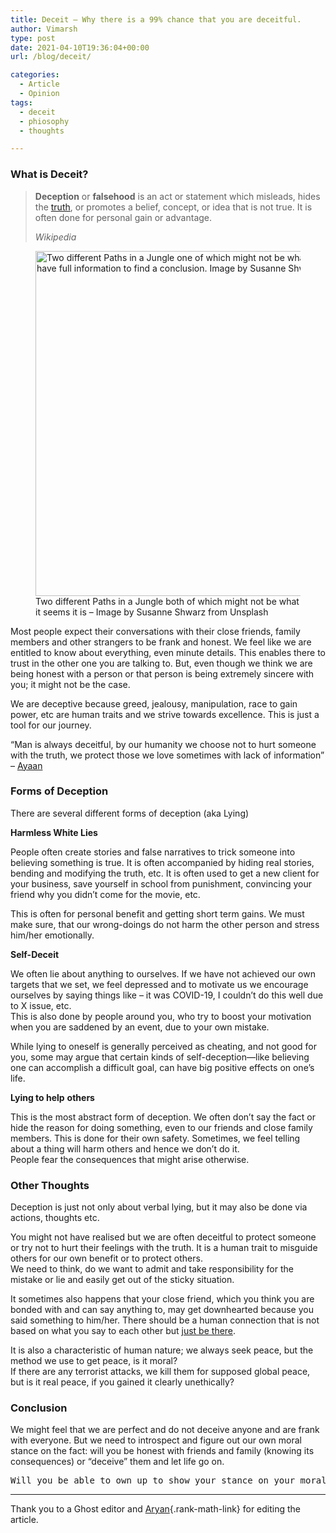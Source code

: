```yaml
---
title: Deceit – Why there is a 99% chance that you are deceitful.
author: Vimarsh
type: post
date: 2021-04-10T19:36:04+00:00
url: /blog/deceit/

categories:
  - Article
  - Opinion
tags:
  - deceit
  - phiosophy
  - thoughts

---
```

### What is Deceit?

<blockquote class="wp-block-quote">
  <p>
    <strong>Deception</strong>&nbsp;or&nbsp;<strong>falsehood</strong>&nbsp;is an act or statement which misleads, hides the&nbsp;<a href="https://en.wikipedia.org/wiki/Truth">truth</a>, or promotes a belief, concept, or idea that is not true. It is often done for personal gain or advantage.
  </p>
  
  <cite>Wikipedia</cite>
</blockquote>

<div class="wp-block-image">
  <figure class="aligncenter size-large is-resized"><img loading="lazy" src="https://vimarsh.info/wp-content/uploads/2021/04/Two-different-Paths-in-a-Jungle-one-of-which-might-not-be-what-it-seems-it-is-Image-by-Susanne-Shwarz-from-Unsplash-1024x768.jpg" alt="Two different Paths in a Jungle one of which might not be what it seems it is -Symbolizises Deceit. We don't have full information to find a conclusion. Image by Susanne Shwarz from Unsplash" class="wp-image-599" width="736" height="552" srcset="https://vimarsh.info/wp-content/uploads/2021/04/Two-different-Paths-in-a-Jungle-one-of-which-might-not-be-what-it-seems-it-is-Image-by-Susanne-Shwarz-from-Unsplash-1024x768.jpg 1024w, https://vimarsh.info/wp-content/uploads/2021/04/Two-different-Paths-in-a-Jungle-one-of-which-might-not-be-what-it-seems-it-is-Image-by-Susanne-Shwarz-from-Unsplash-300x225.jpg 300w, https://vimarsh.info/wp-content/uploads/2021/04/Two-different-Paths-in-a-Jungle-one-of-which-might-not-be-what-it-seems-it-is-Image-by-Susanne-Shwarz-from-Unsplash-768x576.jpg 768w, https://vimarsh.info/wp-content/uploads/2021/04/Two-different-Paths-in-a-Jungle-one-of-which-might-not-be-what-it-seems-it-is-Image-by-Susanne-Shwarz-from-Unsplash-1536x1152.jpg 1536w, https://vimarsh.info/wp-content/uploads/2021/04/Two-different-Paths-in-a-Jungle-one-of-which-might-not-be-what-it-seems-it-is-Image-by-Susanne-Shwarz-from-Unsplash-2048x1536.jpg 2048w, https://vimarsh.info/wp-content/uploads/2021/04/Two-different-Paths-in-a-Jungle-one-of-which-might-not-be-what-it-seems-it-is-Image-by-Susanne-Shwarz-from-Unsplash-1320x990.jpg 1320w, https://vimarsh.info/wp-content/uploads/2021/04/Two-different-Paths-in-a-Jungle-one-of-which-might-not-be-what-it-seems-it-is-Image-by-Susanne-Shwarz-from-Unsplash-853x640.jpg 853w, https://vimarsh.info/wp-content/uploads/2021/04/Two-different-Paths-in-a-Jungle-one-of-which-might-not-be-what-it-seems-it-is-Image-by-Susanne-Shwarz-from-Unsplash-150x113.jpg 150w" sizes="(max-width: 736px) 100vw, 736px" /><figcaption>Two different Paths in a Jungle both of which might not be what it seems it is &#8211; Image by Susanne Shwarz from Unsplash</figcaption></figure>
</div>

Most people expect their conversations with their close friends, family members and other strangers to be frank and honest. We feel like we are entitled to know about everything, even minute details. This enables there to trust in the other one you are talking to. But, even though we think we are being honest with a person or that person is being extremely sincere with you; it might not be the case.

We are deceptive because greed, jealousy, manipulation, race to gain power, etc are human traits and we strive towards excellence. This is just a tool for our journey.

&#8220;Man is always deceitful, by our humanity we choose not to hurt someone with the truth, we protect those we love sometimes with lack of information&#8221; &#8211; <a href="https://www.instagram.com/amavi._.artem/" target="_blank" aria-label="Ayaan (opens in a new tab)" rel="noreferrer noopener nofollow" class="rank-math-link">Ayaan</a>

### Forms of Deception

There are several different forms of deception (aka Lying)

**Harmless White Lies**

People often create stories and false narratives to trick someone into believing something is true. It is often accompanied by hiding real stories, bending and modifying the truth, etc. It is often used to get a new client for your business, save yourself in school from punishment, convincing your friend why you didn&#8217;t come for the movie, etc.

This is often for personal benefit and getting short term gains. We must make sure, that our wrong-doings do not harm the other person and stress him/her emotionally.

**Self-Deceit**

We often lie about anything to ourselves. If we have not achieved our own targets that we set, we feel depressed and to motivate us we encourage ourselves by saying things like &#8211; it was COVID-19, I couldn&#8217;t do this well due to X issue, etc.  
This is also done by people around you, who try to boost your motivation when you are saddened by an event, due to your own mistake.

While lying to oneself is generally perceived as cheating, and not good for you, some may argue that certain kinds of self-deception—like believing one can accomplish a difficult goal, can have big positive effects on one&#8217;s life.

**Lying to help** **others**

This is the most abstract form of deception. We often don&#8217;t say the fact or hide the reason for doing something, even to our friends and close family members. This is done for their own safety. Sometimes, we feel telling about a thing will harm others and hence we don&#8217;t do it.  
People fear the consequences that might arise otherwise.

### Other Thoughts

Deception is just not only about verbal lying, but it may also be done via actions, thoughts etc.

You might not have realised but we are often deceitful to protect someone or try not to hurt their feelings with the truth. It is a human trait to misguide others for our own benefit or to protect others.  
We need to think, do we want to admit and take responsibility for the mistake or lie and easily get out of the sticky situation. 

It sometimes also happens that your close friend, which you think you are bonded with and can say anything to, may get downhearted because you said something to him/her. There should be a human connection that is not based on what you say to each other but <span style="text-decoration: underline;">just be there</span>.

It is also a characteristic of human nature; we always seek peace, but the method we use to get peace, is it moral?  
If there are any terrorist attacks, we kill them for supposed global peace, but is it real peace, if you gained it clearly unethically?

### Conclusion

We might feel that we are perfect and do not deceive anyone and are frank with everyone. But we need to introspect and figure out our own moral stance on the fact: will you be honest with friends and family (knowing its consequences) or &#8220;deceive&#8221; them and let life go on.

<pre class="wp-block-verse">Will you be able to own up to show your stance on your moral values?</pre>

<hr class="wp-block-separator" />

Thank you to a Ghost editor and [Aryan][1]{.rank-math-link} for editing the article.

 [1]: https://aryantiwari.com/?utm_source=vim_article